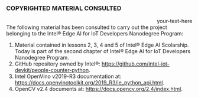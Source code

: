 ### COPYRIGHTED MATERIAL CONSULTED

<div style="text-align: right"> your-text-here </div>The following material has been consulted to carry out the project belonging to the Intel® Edge AI for IoT Developers Nanodegree Program:</div>

1) Material contained in lessons 2, 3, 4 and 5 of Intel® Edge AI Scolarship. Today is part of the second chapter of Intel® Edge AI for IoT Developers Nanodegree Program.
2) GitHub repository owned by Intel®: https://github.com/intel-iot-devkit/people-counter-python.
3) Intel OpenVino v2019-R3 documentation at: https://docs.openvinotoolkit.org/2019_R3/ie_python_api.html.
4) OpenCV v2.4 documents at: https://docs.opencv.org/2.4/index.html.
